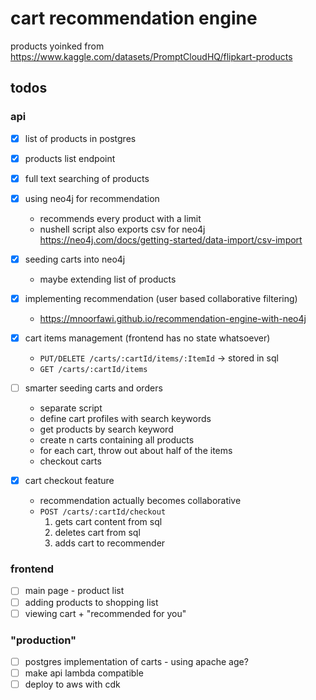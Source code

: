 # cart recommendation engine

products yoinked from https://www.kaggle.com/datasets/PromptCloudHQ/flipkart-products

## todos

### api

- [x] list of products in postgres

- [x] products list endpoint

- [x] full text searching of products

- [x] using neo4j for recommendation
    - recommends every product with a limit
    - nushell script also exports csv for neo4j https://neo4j.com/docs/getting-started/data-import/csv-import

- [x] seeding carts into neo4j
    - maybe extending list of products

- [x] implementing recommendation (user based collaborative filtering)
    - https://mnoorfawi.github.io/recommendation-engine-with-neo4j

- [x] cart items management (frontend has no state whatsoever)
    - `PUT/DELETE /carts/:cartId/items/:ItemId` -> stored in sql
    - `GET /carts/:cartId/items`

- [ ] smarter seeding carts and orders
    - separate script
    - define cart profiles with search keywords
    - get products by search keyword
    - create n carts containing all products
    - for each cart, throw out about half of the items
    - checkout carts

- [x] cart checkout feature
    - recommendation actually becomes collaborative
    - `POST /carts/:cartId/checkout`
        1. gets cart content from sql
        1. deletes cart from sql
        1. adds cart to recommender

### frontend

- [ ] main page - product list
- [ ] adding products to shopping list
- [ ] viewing cart + "recommended for you"

### "production"

- [ ] postgres implementation of carts - using apache age?
- [ ] make api lambda compatible
- [ ] deploy to aws with cdk
